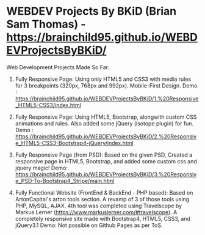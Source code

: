 # WEBDEV Projects By BKiD (Brian Sam Thomas) - https://brainchild95.github.io/WEBDEVProjectsByBKiD/

Web Development Projects Made So Far: 

1. Fully Responsive Page: 
   Using only HTML5 and CSS3 with media rules for 3 breakpoints (320px, 768px and 992px). Mobile-First Design.
   Demo : https://brainchild95.github.io/WEBDEVProjectsByBKiD/1.%20Responsive_HTML5-CSS3/index.html
   
2. Fully Responsive Page:
   Using HTML5, Bootstrap, alongwith custom CSS animations and rules. Also added some jQuery (isotope plugin) for fun.
   Demo : https://brainchild95.github.io/WEBDEVProjectsByBKiD/2.%20Responsive_HTML5-CSS3-Bootstrap4-jQuery/index.html
   
3. Fully Responsive Page (from PSD):
   Based on the given PSD, Created a responsive page in HTML5, Bootstrap, and added some custom css and jquery magic!
   Demo: https://brainchild95.github.io/WEBDEVProjectsByBKiD/3.%20Responsive_PSD-To-Bootstrap4_Stripe/main.html
   
4. Fully Functional Website (FrontEnd & BackEnd - PHP based):
   Based on ArtonCapital's arton tools section. A revamp of 3 of those tools using PHP, MySQL, AJAX. 4th tool was completed using
   Travelscope by Markus Lerner (https://www.markuslerner.com/#travelscope). A completely responsive site made with Bootstrap4,
   HTML5, CSS3, and jQuery3.1
   Demo: Not possible on Github Pages as per ToS.

